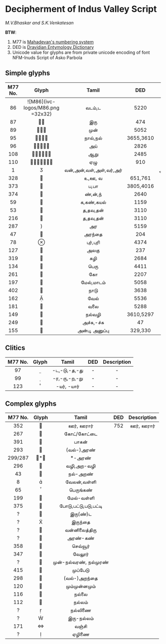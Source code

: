 # Decipherment of Indus Valley Script


*M.V.Bhaskar and S.K.Venkatesan*


**BTW**:

1. M77 is [Mahadevan's numbering system](https://indusscript.in/)
2. DED is [Dravidian Entymology Dictionary](https://dsal.uchicago.edu/dictionaries/burrow/)
3. Unicode value for glyphs are from private unicode encoding of font NFM-Inuds Script of Asko Parbola


## Simple glyphs


|M77 No.|Glyph|Tamil|DED|Description|
|:---:|:---:|:---:|:---:|:---:|
|86|![M86](ivc-logos/M86.png =32x32)|வடம்,ட|5220|வடம்|
|87||இரு|474|இரு|
|89||முன்|5052|முன்|
|95||நால்,நல்|3655,3610|நால்,நல்|
|96||அய்|2826|அய்|
|108||ஆறு|2485|ஆறு|
|110||ஏழு|910|ஏழு|
|1||வன்,அன்,வள்,அள்,வர்,அர்||அவன்,அவள்,அவர்|
|328||உ,ஊ, வ|651,761|உரல்,உரி|
|373||ப,பா|3805,4016|பகல், பன், பள்ளம்|
|374||ண்,ன்,ந்|2640|(ப)-ண்|
|59||க,கண்,கயல்|1159|கண்|
|53||த,தவ,தன்|3110|தவளை|
|216||த,தவ,தன்|3110|தவளை|
|287|)|அர|5159|அர|
|47||அரந்தை|204|அரணை|
|78||புர்,புரி|4374|காட|
|127||அலகு|237|அலகு|
|319||சுழி|2684|நத்தை|
|134||பெரு|4411|பெரு|
|261||கோ|2207|கோட்டை|
|197||மேல்,மாடம்|5058|மேல்,மாடம்|
|402||நாடு|3638|நாடு|
|162||வேல்|5536|வேல்|
|181||வலை|5288|வலை|
|149||நல்வழி|3610,5297|நல்வழி|
|249||அச்சு,-ச்சு|47|அச்சு|
|155||அன்பு, அனுப்பு|329,330|அனுப்பு|


## Clitics

|M77 No.|Glyph|Tamil|DED|Description|
|:---:|:---:|:---:|:---:|:---:|
|97||-ட,-டு,-த,-து|-|-|
|99||-ர,-ரு,-ற,-று|-|-|
|123||-யர், -யார்|-|-|


## Complex glyphs

|M77 No.|Glyph|Tamil|DED|Description|
|:---:|:---:|:---:|:---:|:---:|
352||ஊர், ஊரார்|752|ஊர், ஊரார்|
|267||கோட்/கோட்டை|||
|391||பாகன்|||
|293||(வல்-)அரண்|||
|299/287|*|*-அரண்|||
|296||வழி,அற-வழி|||
|43||நல்-அறண்|||
|8||வேலன்,வள்ளி|||
|65||பெருங்கண்|||
|199||மேல்-வள்ளி|||
|375||போடு,பட்டு,படு,பட்டி|||
|?||இரு(ண்)ட|||
|?||இருந்தை|||
|?||வன்னிலைத்திரு|||
|?||அரண்-கண்|||
|358||செவ்வூர்|||
|347||வேலூர்|||
|?||முன்-நல்வரண், நல்முரண்|||
|415||முப்பேடு|||
|298||(வல்-)அறந்தை|||
|120||மும்முன்னமும்|||
|116||நல்லை|||
|112||நல்லம்|||
|?||நல்லிணை|||
|?||இரு-நல்லம்|||
|171||வஞ்சி|||
|?||ஏழிணை|||
